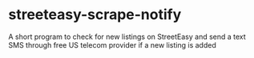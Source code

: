 # streeteasy-scrape-notify
A short program to check for new listings on StreetEasy and send a text SMS through free US telecom provider if a new listing is added